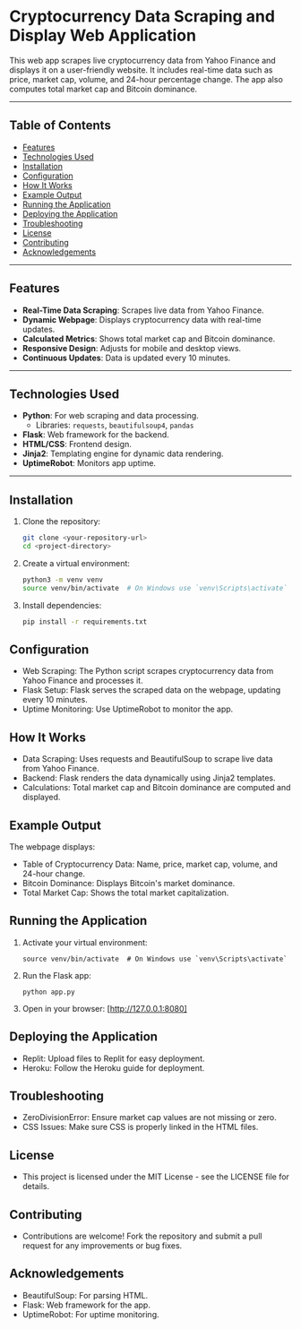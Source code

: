 # Cryptocurrency Data Scraping and Display Web Application

This web app scrapes live cryptocurrency data from Yahoo Finance and displays it on a user-friendly website. It includes real-time data such as price, market cap, volume, and 24-hour percentage change. The app also computes total market cap and Bitcoin dominance.

---

## Table of Contents
- [Features](#features)
- [Technologies Used](#technologies-used)
- [Installation](#installation)
- [Configuration](#configuration)
- [How It Works](#how-it-works)
- [Example Output](#example-output)
- [Running the Application](#running-the-application)
- [Deploying the Application](#deploying-the-application)
- [Troubleshooting](#troubleshooting)
- [License](#license)
- [Contributing](#contributing)
- [Acknowledgements](#acknowledgements)

---

## Features

- **Real-Time Data Scraping**: Scrapes live data from Yahoo Finance.
- **Dynamic Webpage**: Displays cryptocurrency data with real-time updates.
- **Calculated Metrics**: Shows total market cap and Bitcoin dominance.
- **Responsive Design**: Adjusts for mobile and desktop views.
- **Continuous Updates**: Data is updated every 10 minutes.

---

## Technologies Used

- **Python**: For web scraping and data processing.
  - Libraries: `requests`, `beautifulsoup4`, `pandas`
- **Flask**: Web framework for the backend.
- **HTML/CSS**: Frontend design.
- **Jinja2**: Templating engine for dynamic data rendering.
- **UptimeRobot**: Monitors app uptime.

---

## Installation

1. Clone the repository:

   ```bash
   git clone <your-repository-url>
   cd <project-directory>
2. Create a virtual environment:
   
   ```bash
   python3 -m venv venv
   source venv/bin/activate  # On Windows use `venv\Scripts\activate`
3. Install dependencies:
   
   ```bash
   pip install -r requirements.txt

## Configuration
- Web Scraping: The Python script scrapes cryptocurrency data from Yahoo Finance and processes it.
- Flask Setup: Flask serves the scraped data on the webpage, updating every 10 minutes.
- Uptime Monitoring: Use UptimeRobot to monitor the app.

## How It Works
- Data Scraping: Uses requests and BeautifulSoup to scrape live data from Yahoo Finance.
- Backend: Flask renders the data dynamically using Jinja2 templates.
- Calculations: Total market cap and Bitcoin dominance are computed and displayed.

## Example Output
The webpage displays:
- Table of Cryptocurrency Data: Name, price, market cap, volume, and 24-hour change.
- Bitcoin Dominance: Displays Bitcoin's market dominance.
- Total Market Cap: Shows the total market capitalization.

## Running the Application
1. Activate your virtual environment:

   ```
   source venv/bin/activate  # On Windows use `venv\Scripts\activate`
2. Run the Flask app:
   ```
   python app.py
   
3. Open in your browser: [http://127.0.0.1:8080]

## Deploying the Application
- Replit: Upload files to Replit for easy deployment.
- Heroku: Follow the Heroku guide for deployment.

## Troubleshooting
- ZeroDivisionError: Ensure market cap values are not missing or zero.
- CSS Issues: Make sure CSS is properly linked in the HTML files.

## License
- This project is licensed under the MIT License - see the LICENSE file for details.

## Contributing
- Contributions are welcome! Fork the repository and submit a pull request for any improvements or bug fixes.

## Acknowledgements
- BeautifulSoup: For parsing HTML.
- Flask: Web framework for the app.
- UptimeRobot: For uptime monitoring.
